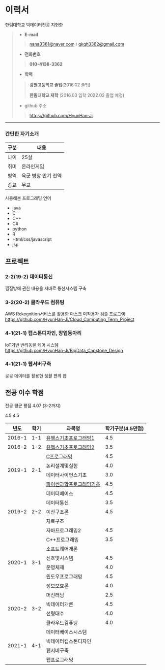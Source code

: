 # 이력서
한림대학교 빅데이터전공 지현한
> - __E-mail__
>> nana3361@naver.com / qkqh3362@gmail.com
> - __전화번호__
>> __010-4138-3362__
> 
> - __학력__
>> __강원고등학교 졸업__(2016.02 졸업)
>>
>> __한림대학교 재학__ (2016.03 입학 2022.02 졸업 예정)
> - github 주소
>> https://github.com/HyunHan-Ji
>
---
### 간단한 자기소개
|구분|내용|
|-----|-----|
|나이| 25살|
|취미| 온라인게임|
|병역| 육군 병장 만기 전역|
|종교| 무교|

사용해본 프로그래밍 언어
- java
- C
- C++
- C#
- python
- R
- Html/css/javascript
- jsp


## 프로젝트
### 2-2(19-2) 데이터통신
찜질방에 관한 내용을 자바로 통신시스템 구축

### 3-2(20-2) 클라우드 컴퓨팅
AWS Rekognition서비스를 활용한 마스크 미착용자 검출 프로그램<br>
https://github.com/HyunHan-Ji/Cloud_Computing_Term_Project

### 4-1(21-1) 캡스톤디자인, 창업동아리
IoT기반 반려동물 케어 시스템<br>
https://github.com/HyunHan-Ji/BigData_Capstone_Design

### 4-1(21-1) 웹서버구축
공공 데이터를 활용한 생활 편의 웹

## 전공 이수 학점
전공 평균 평점 4.07 (3-2까지) <br>
<table>
  <thead>
    <th>년도</th>
    <th>학기</th>
    <th>과목명</th>
    <th>학기구분(4.5만점)</th>
  </thead>
  <tbody>
    <tr>
      <td>2016-1</td>
      <td>1-1</td>
      <td><a href="https://github.com/HyunHan-Ji/1-1_U-Health-Basic-of-Programming-I">유헬스기초프로그래밍1</a></td>
      <td>4.5</td>
    </tr>
  <tr>
    <td>2016-2</td>
    <td>1-2</td>
    <td><a href = "https://github.com/HyunHan-Ji/1-2_U-Health-Basic-of-Programming-II">유헬스기초프로그래밍2</a></td>
    <td>3.5</td>
  </tr>
  <tr>
    <td rowspan="4">2019-1</td>
    <td rowspan="4">2-1</td>
    <td><a href="https://github.com/HyunHan-Ji/2-1_C-programming">C프로그래밍</a></td>
    <td>4.5</td>
  </tr>
  <tr>
    <td>논리설계및실험</td>
    <td>4.0</td>
  </tr>
  <tr>
    <td>데이터사이언스기초</td>
    <td>3.0</td>
  </tr>
  <tr>
    <td><a href="https://github.com/HyunHan-Ji/2-1_Introduction-to-scientific-programming-in-python">파이썬과학프로그래밍기초</a></td>
    <td>4.5</td>
  </tr>
  <tr>
    <td rowspan="5">2019-2</td>
    <td rowspan="5">2-2</td>
    <td>데이터베이스</td>
    <td>4.5</td>
  </tr>
  <tr>
    <td>데이터통신</td>
    <td>3.5</td>
  </tr>
  <tr>
    <td>이산구조론</td>
    <td>4.5</td>
  </tr>
  <tr>
    <td>자료구조</td>
    <td">4.5</td>
  </tr>
  <tr>
    <td>자바프로그래밍2</td>
    <td>4.5</td>
  </tr>
  <tr>
    <td rowspan="6">2020-1</td>
    <td rowspan="6">3-1</td>
    <td>C++프로그래밍</td>
    <td>3.5</td>
  </tr>
  <tr>
    <td>소프트웨어개론</td>
    <td">4.5</td>
  </tr>
  <tr>
    <td>신호및시스템</td>
    <td>4.5</td>
  </tr>
  <tr>
    <td>운영체제</td>
    <td>4.0</td>
  </tr>
  <tr>
    <td>윈도우프로그래밍</td>
    <td>4.5</td>
  </tr>
  <tr>
    <td>정보보호론</td>
    <td>4.0</td>
  </tr>
  <tr>
    <td rowspan="4">2020-2</td>
    <td rowspan="4">3-2</td>
    <td>머신러닝</td>
    <td>2.5</td>
  </tr>
  <tr>
    <td>빅데이터개론</td>
    <td>4.5</td>
  </tr>
  <tr>
    <td>선형대수</td>
    <td>4.0</td>
  </tr>
  <tr>
    <td>클라우드컴퓨팅</td>
    <td>4.0</td>
  </tr>
  <tr>
    <td rowspan="4">2021-1</td>
    <td rowspan="4">4-1</td>
    <td>데이터베이스시스템</td>
    <td></td>
  </tr>
  <tr>
    <td>빅데이터캡스톤디자인</td>
    <td></td>
  </tr>
  <tr>
    <td>웹서버구축</td>
    <td></td>
  </tr>
  <tr>
    <td>웹프로그래밍</td>
    <td></td>
  </tr>
</tbody>
</table>
